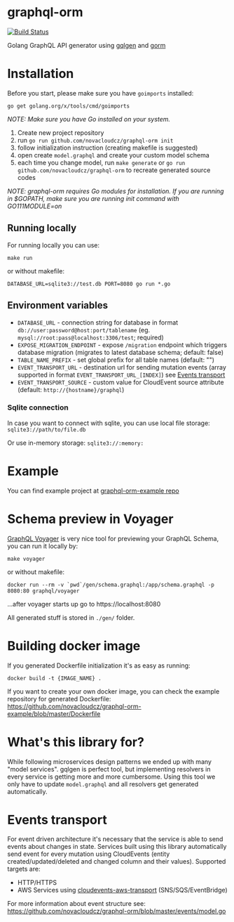 # graphql-orm

[![Build Status](https://travis-ci.org/novacloudcz/graphql-orm.svg?branch=master)](https://travis-ci.org/novacloudcz/graphql-orm)

Golang GraphQL API generator using [gqlgen](https://gqlgen.com) and [gorm](https://gorm.io)

# Installation

Before you start, please make sure you have `goimports` installed:

```
go get golang.org/x/tools/cmd/goimports
```

_NOTE: Make sure you have Go installed on your system._

1. Create new project repository
1. run `go run github.com/novacloudcz/graphql-orm init`
1. follow initialization instruction (creating makefile is suggested)
1. open create `model.graphql` and create your custom model schema
1. each time you change model, run `make generate` or `go run github.com/novacloudcz/graphql-orm` to recreate generated source codes

_NOTE: graphql-orm requires Go modules for installation. If you are running in \$GOPATH, make sure you are running init command with GO111MODULE=on_

## Running locally

For running locally you can use:

```
make run
```

or without makefile:

```
DATABASE_URL=sqlite3://test.db PORT=8080 go run *.go
```

## Environment variables

- `DATABASE_URL` - connection string for database in format `db://user:password@host:port/tablename` (eg. `mysql://root:pass@localhost:3306/test`; required)
- `EXPOSE_MIGRATION_ENDPOINT` - expose `/migration` endpoint which triggers database migration (migrates to latest database schema; default: false)
- `TABLE_NAME_PREFIX` - set global prefix for all table names (default: "")
- `EVENT_TRANSPORT_URL` - destination url for sending mutation events (array supported in format `EVENT_TRANSPORT_URL_[INDEX]`) see [Events transport](#installation)
- `EVENT_TRANSPORT_SOURCE` - custom value for CloudEvent source attribute (default: `http://{hostname}/graphql`)

### Sqlite connection

In case you want to connect with sqlite, you can use local file storage:
`sqlite3://path/to/file.db`

Or use in-memory storage:
`sqlite3://:memory:`

# Example

You can find example project at [graphql-orm-example repo](https://github.com/novacloudcz/graphql-orm-example)

# Schema preview in Voyager

[GraphQL Voyager](https://apis.guru/graphql-voyager/) is very nice tool for previewing your GraphQL Schema, you can run it locally by:

```
make voyager
```

or without makefile:

```
docker run --rm -v `pwd`/gen/schema.graphql:/app/schema.graphql -p 8080:80 graphql/voyager
```

...after voyager starts up go to https://localhost:8080

All generated stuff is stored in `./gen/` folder.

# Building docker image

If you generated Dockerfile initialization it's as easy as running:

```
docker build -t {IMAGE_NAME} .
```

If you want to create your own docker image, you can check the example repository for generated Dockerfile: https://github.com/novacloudcz/graphql-orm-example/blob/master/Dockerfile

# What's this library for?

While following microservices design patterns we ended up with many "model services". gqlgen is perfect tool, but implementing resolvers in every service is getting more and more cumbersome. Using this tool we only have to update `model.graphql` and all resolvers get generated automatically.

# Events transport

For event driven architecture it's necessary that the service is able to send events about changes in state.
Services built using this library automatically send event for every mutation using CloudEvents (entity created/updated/deleted and changed column and their values). Supported targets are:

- HTTP/HTTPS
- AWS Services using [cloudevents-aws-transport](github.com/jakubknejzlik/cloudevents-aws-transport) (SNS/SQS/EventBridge)

For more information about event structure see: https://github.com/novacloudcz/graphql-orm/blob/master/events/model.go

